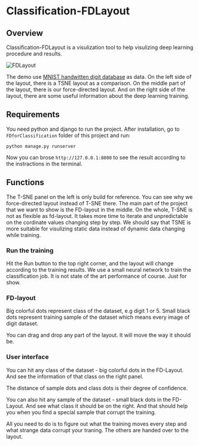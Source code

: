 # Classification-FDLayout

## Overview

Classification-FDLayout is a visulization tool to help visulizing deep learning procedure and results.

![FDLayout](https://github.com/zhoulw13/Classification-FDLayout/raw/master/doc/images/FDforClassification.gif)

The demo use [MNIST handwitten digit database](https://github.com/zhoulw13/Classification-FDLayout/blob/master/doc/images/FDforClassification.gif) as data. On the left side of the layout, there is a TSNE layout as a comparison. On the middle part of the layout, there is our force-directed layout. And on the right side of the layout, there are some useful information about the deep learning training.

## Requirements

You need python and django to run the project. After installation, go to `FDforClassification` folder of this project and run:
```
python manage.py runserver
```
Now you can brose `http://127.0.0.1:8000` to see the result according to the instractions in the terminal.

## Functions

The T-SNE panel on the left is only build for reference. You can see why we force-directed layout instead of T-SNE there. The main part of the project that we want to show is the FD-layout in the middle. On the whole, T-SNE is not as flexible as fd-layout. It takes more time to iterate and unpredictable on the cordinate values changing step by step. We should say that TSNE is more suitable for visulizing static data instead of dynamic data changing while training.

### Run the training

Hit the Run button to the top right corner, and the layout will change according to the training results. We use a small neural network to train the classification job. It is not state of the art performance of course. Just for show.

### FD-layout

Big colorful dots represent class of the dataset, e.g digit 1 or 5. Small black dots represent training sample of the dataset which means every image of digit dataset.

You can drag and drop any part of the layout. It will move the way it should be.

### User interface

You can hit any class of the dataset - big colorful dots in the FD-Layout. And see the information of that class on the right panel.

The distance of sample dots and class dots is their degree of confidence.

You can also hit any sample of the dataset - small black dots in the FD-Layout. And see what class it should be on the right. And that should help you when you find a special sample that corrupt the training.

All you need to do is to figure out what the training moves every step and what strange data corrupt your traning. The others are handed over to the layout.
